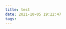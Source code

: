 ```yaml
---
title: test
date: 2021-10-05 19:22:47
tags:
---
```

<i class="iconfont iconmessage-fill"></i>
<i class="iconfont iconstar-fill"></i>
<i class="iconfont iconfenxiang"></i>
<i class="iconfont iconsend"></i>
<i class="iconfont iconclose-circle-fill"></i>
<i class="iconfont iconstar"></i>
<i class="iconfont iconheart-fill"></i>
<i class="iconfont iconDollar"></i>
<i class="iconfont icontransaction"></i>
<i class="iconfont iconwallet"></i>
<i class="iconfont icontupian"></i>
<i class="iconfont icontupian-copy"></i>
<i class="iconfont iconhuiyuan"></i>
<i class="iconfont iconhuiyuan-copy"></i>
<i class="iconfont iconshouye"></i>
<i class="iconfont iconshouye-copy"></i>
<i class="iconfont iconjingyu"></i>
<i class="iconfont iconsearch"></i>
<i class="iconfont iconqrcode"></i>
<i class="iconfont iconmoono"></i>
<i class="iconfont iconsuno"></i>
<i class="iconfont iconpushpin"></i>
<i class="iconfont iconalibaba"></i>
<i class="iconfont iconload"></i>
<i class="iconfont iconfile-text"></i>
<i class="iconfont iconbaseline-close-px"></i>
<i class="iconfont iconhome"></i>
<i class="iconfont iconcomment"></i>
<i class="iconfont icongithub-fill"></i>
<i class="iconfont iconpaypal"></i>
<i class="iconfont iconalipay"></i>
<i class="iconfont iconmail"></i>
<i class="iconfont iconinstagram"></i>
<i class="iconfont iconQQ"></i>
<i class="iconfont iconweibo"></i>
<i class="iconfont iconwechat-fill"></i>
<i class="iconfont iconclose-circle"></i>
<i class="iconfont iconfont-size"></i>
<i class="iconfont iconright"></i>
<i class="iconfont iconleft"></i>
<i class="iconfont iconfire"></i>
<i class="iconfont iconcaret-up"></i>
<i class="iconfont iconplus"></i>
<i class="iconfont iconmenu"></i>
<i class="iconfont iconcalendar"></i>
<i class="iconfont icontime-circle"></i>
<i class="iconfont iconmessage"></i>
<i class="iconfont iconeye"></i>
<i class="iconfont iconheart"></i>
<i class="iconfont iconMouse"></i>